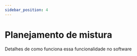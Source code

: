 ```yaml
---
sidebar_position: 4
---
```


# Planejamento de mistura

Detalhes de como funciona essa funcionalidade no software